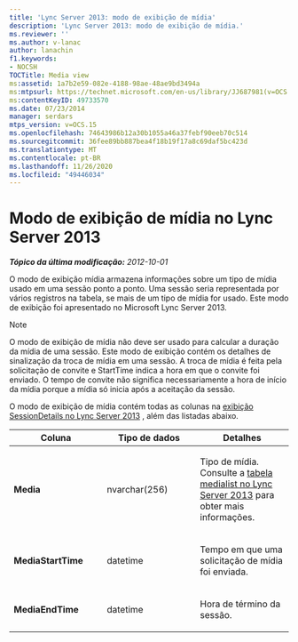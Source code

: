 ```yaml
---
title: 'Lync Server 2013: modo de exibição de mídia'
description: 'Lync Server 2013: modo de exibição de mídia.'
ms.reviewer: ''
ms.author: v-lanac
author: lanachin
f1.keywords:
- NOCSH
TOCTitle: Media view
ms:assetid: 1a7b2e59-082e-4188-98ae-48ae9bd3494a
ms:mtpsurl: https://technet.microsoft.com/en-us/library/JJ687981(v=OCS.15)
ms:contentKeyID: 49733570
ms.date: 07/23/2014
manager: serdars
mtps_version: v=OCS.15
ms.openlocfilehash: 74643986b12a30b1055a46a37febf90eeb70c514
ms.sourcegitcommit: 36fee89bb887bea4f18b19f17a8c69daf5bc423d
ms.translationtype: MT
ms.contentlocale: pt-BR
ms.lasthandoff: 11/26/2020
ms.locfileid: "49446034"
---
```

# <a name="media-view-in-lync-server-2013"></a>Modo de exibição de mídia no Lync Server 2013

<div data-xmlns="http://www.w3.org/1999/xhtml">

<div class="topic" data-xmlns="http://www.w3.org/1999/xhtml" data-msxsl="urn:schemas-microsoft-com:xslt" data-cs="https://msdn.microsoft.com/">

<div data-asp="https://msdn2.microsoft.com/asp">



</div>

<div id="mainSection">

<div id="mainBody">

<span> </span>

_**Tópico da última modificação:** 2012-10-01_

O modo de exibição mídia armazena informações sobre um tipo de mídia usado em uma sessão ponto a ponto. Uma sessão seria representada por vários registros na tabela, se mais de um tipo de mídia for usado. Este modo de exibição foi apresentado no Microsoft Lync Server 2013.

<div>


> [!NOTE]  
> O modo de exibição de mídia não deve ser usado para calcular a duração da mídia de uma sessão. Este modo de exibição contém os detalhes de sinalização da troca de mídia em uma sessão. A troca de mídia é feita pela solicitação de convite e StartTime indica a hora em que o convite foi enviado. O tempo de convite não significa necessariamente a hora de início da mídia porque a mídia só inicia após a aceitação da sessão.



</div>

O modo de exibição de mídia contém todas as colunas na [exibição SessionDetails no Lync Server 2013](lync-server-2013-sessiondetails-view.md) , além das listadas abaixo.


<table>
<colgroup>
<col style="width: 33%" />
<col style="width: 33%" />
<col style="width: 33%" />
</colgroup>
<thead>
<tr class="header">
<th>Coluna</th>
<th>Tipo de dados</th>
<th>Detalhes</th>
</tr>
</thead>
<tbody>
<tr class="odd">
<td><p><strong>Media</strong></p></td>
<td><p>nvarchar(256)</p></td>
<td><p>Tipo de mídia. Consulte a <a href="lync-server-2013-medialist-table.md">tabela medialist no Lync Server 2013</a> para obter mais informações.</p></td>
</tr>
<tr class="even">
<td><p><strong>MediaStartTime</strong></p></td>
<td><p>datetime</p></td>
<td><p>Tempo em que uma solicitação de mídia foi enviada.</p></td>
</tr>
<tr class="odd">
<td><p><strong>MediaEndTime</strong></p></td>
<td><p>datetime</p></td>
<td><p>Hora de término da sessão.</p></td>
</tr>
</tbody>
</table>


</div>

<span> </span>

</div>

</div>

</div>

